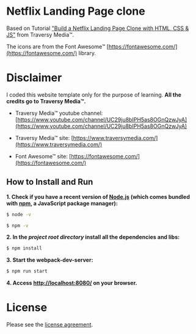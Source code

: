 # Netflix Landing Page clone

Based on Tutorial ["Build a Netflix Landing Page Clone with HTML, CSS &amp; JS"](https://www.youtube.com/watch?v=P7t13SGytRk) from Traversy Media&trade;.

The icons are from the Font Awesome&trade; [https://fontawesome.com/](https://fontawesome.com/) library.

# Disclaimer

I coded this website template only for the purpose of learning. **All the credits go to Traversy Media&trade;.**

- Traversy Media&trade; youtube channel: [https://www.youtube.com/channel/UC29ju8bIPH5as8OGnQzwJyA](https://www.youtube.com/channel/UC29ju8bIPH5as8OGnQzwJyA)

- Traversy Media&trade; site: [https://www.traversymedia.com/](https://www.traversymedia.com/)

- Font Awesome&trade; site: [https://fontawesome.com/](https://fontawesome.com/)

## How to Install and Run

**1. Check if you have a recent version of [Node.js](https://nodejs.org/) (which comes bundled with [npm](https://www.npmjs.com/), a JavaScript package manager):**

```bash
$ node -v
```

```bash
$ npm -v
```

**2. In the _project root directory_ install all the dependencies and libs:**

```bash
$ npm install
```

**3. Start the webpack-dev-server:**

```bash
$ npm run start
```

**4. Access [http://localhost:8080/](http://localhost:8080/) on your browser.**

# License

Please see the [license
agreement](https://github.com/julianomacielferreira/netflix-lp/blob/master/LICENSE).
